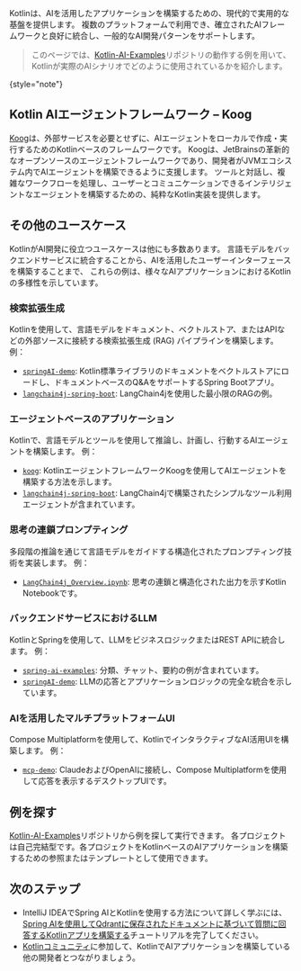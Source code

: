 [//]: # (title: KotlinによるAI活用アプリケーション開発)

Kotlinは、AIを活用したアプリケーションを構築するための、現代的で実用的な基盤を提供します。
複数のプラットフォームで利用でき、確立されたAIフレームワークと良好に統合し、一般的なAI開発パターンをサポートします。

> このページでは、[Kotlin-AI-Examples](https://github.com/Kotlin/Kotlin-AI-Examples)リポジトリの動作する例を用いて、Kotlinが実際のAIシナリオでどのように使用されているかを紹介します。
>
{style="note"}

## Kotlin AIエージェントフレームワーク – Koog

[Koog](https://koog.ai)は、外部サービスを必要とせずに、AIエージェントをローカルで作成・実行するためのKotlinベースのフレームワークです。
Koogは、JetBrainsの革新的なオープンソースのエージェントフレームワークであり、開発者がJVMエコシステム内でAIエージェントを構築できるように支援します。
ツールと対話し、複雑なワークフローを処理し、ユーザーとコミュニケーションできるインテリジェントなエージェントを構築するための、純粋なKotlin実装を提供します。

## その他のユースケース

KotlinがAI開発に役立つユースケースは他にも多数あります。
言語モデルをバックエンドサービスに統合することから、AIを活用したユーザーインターフェースを構築することまで、
これらの例は、様々なAIアプリケーションにおけるKotlinの多様性を示しています。

### 検索拡張生成

Kotlinを使用して、言語モデルをドキュメント、ベクトルストア、またはAPIなどの外部ソースに接続する検索拡張生成 (RAG) パイプラインを構築します。
例：

*   [`springAI-demo`](https://github.com/Kotlin/Kotlin-AI-Examples/tree/master/projects/spring-ai/springAI-demo): Kotlin標準ライブラリのドキュメントをベクトルストアにロードし、ドキュメントベースのQ&AをサポートするSpring Bootアプリ。
*   [`langchain4j-spring-boot`](https://github.com/Kotlin/Kotlin-AI-Examples/tree/master/projects/langchain4j/langchain4j-spring-boot): LangChain4jを使用した最小限のRAGの例。

### エージェントベースのアプリケーション

Kotlinで、言語モデルとツールを使用して推論し、計画し、行動するAIエージェントを構築します。
例：

*   [`koog`](https://github.com/JetBrains/koog): KotlinエージェントフレームワークKoogを使用してAIエージェントを構築する方法を示します。
*   [`langchain4j-spring-boot`](https://github.com/Kotlin/Kotlin-AI-Examples/tree/master/projects/langchain4j/langchain4j-spring-boot): LangChain4jで構築されたシンプルなツール利用エージェントが含まれています。

### 思考の連鎖プロンプティング

多段階の推論を通じて言語モデルをガイドする構造化されたプロンプティング技術を実装します。
例：

*   [`LangChain4j_Overview.ipynb`](https://github.com/Kotlin/Kotlin-AI-Examples/blob/master/notebooks/langchain4j/LangChain4j_Overview.ipynb): 思考の連鎖と構造化された出力を示すKotlin Notebookです。

### バックエンドサービスにおけるLLM

KotlinとSpringを使用して、LLMをビジネスロジックまたはREST APIに統合します。
例：

*   [`spring-ai-examples`](https://github.com/Kotlin/Kotlin-AI-Examples/tree/master/projects/spring-ai/spring-ai-examples): 分類、チャット、要約の例が含まれています。
*   [`springAI-demo`](https://github.com/Kotlin/Kotlin-AI-Examples/tree/master/projects/spring-ai/springAI-demo): LLMの応答とアプリケーションロジックの完全な統合を示しています。

### AIを活用したマルチプラットフォームUI

Compose Multiplatformを使用して、KotlinでインタラクティブなAI活用UIを構築します。
例：

*   [`mcp-demo`](https://github.com/Kotlin/Kotlin-AI-Examples/tree/master/projects/mcp/mcp-demo): ClaudeおよびOpenAIに接続し、Compose Multiplatformを使用して応答を表示するデスクトップUIです。

## 例を探す

[Kotlin-AI-Examples](https://github.com/Kotlin/Kotlin-AI-Examples)リポジトリから例を探して実行できます。
各プロジェクトは自己完結型です。各プロジェクトをKotlinベースのAIアプリケーションを構築するための参照またはテンプレートとして使用できます。

## 次のステップ

*   IntelliJ IDEAでSpring AIとKotlinを使用する方法について詳しく学ぶには、[Spring AIを使用してQdrantに保存されたドキュメントに基づいて質問に回答するKotlinアプリを構築する](spring-ai-guide.md)チュートリアルを完了してください。
*   [Kotlinコミュニティ](https://kotlinlang.org/community/)に参加して、KotlinでAIアプリケーションを構築している他の開発者とつながりましょう。